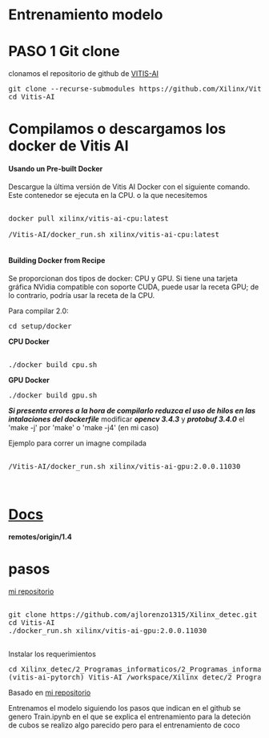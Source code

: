 # Entrenamiento modelo

# PASO 1 Git clone
 
clonamos el repositorio de github de [VITIS-AI](https://github.com/Xilinx/Vitis-AI/tree/master)

<pre>
git clone --recurse-submodules https://github.com/Xilinx/Vitis-AI  
cd Vitis-AI
</pre>

# Compilamos o descargamos los docker de Vitis AI


#### Usando un  Pre-built Docker

Descargue la última versión de Vitis AI Docker con el siguiente comando. Este contenedor se ejecuta en la CPU. o la que necesitemos
<pre>

docker pull xilinx/vitis-ai-cpu:latest  

/Vitis-AI/docker_run.sh xilinx/vitis-ai-cpu:latest

</pre>


#### Building Docker from Recipe


Se proporcionan dos tipos  de docker:  CPU y  GPU. Si tiene una tarjeta gráfica NVidia compatible con soporte CUDA, puede usar la receta GPU; de lo contrario, podría usar la receta de la CPU.


Para compilar 2.0:

<pre>
cd setup/docker
</pre>

**CPU Docker**

<pre>

./docker_build_cpu.sh
</pre>

**GPU Docker**

<pre>
./docker_build_gpu.sh
</pre>

***Si presenta errores a la hora de compilarlo reduzca el uso de hilos en las intalaciones del dockerfile***
modificar  ***opencv 3.4.3*** y ***protobuf 3.4.0***  el 'make -j' por  'make'  o 'make -j4' (en mi caso)


Ejemplo para correr un imagne compilada

<pre>

/Vitis-AI/docker_run.sh xilinx/vitis-ai-gpu:2.0.0.11030


</pre>


# [Docs](https://docs.xilinx.com/r/en-US/ug1414-vitis-ai)


**remotes/origin/1.4**

# pasos 

[mi repositorio](https://github.com/ajlorenzo1315/Xilinx_detec)

<pre>

git clone https://github.com/ajlorenzo1315/Xilinx_detec.git
cd Vitis-AI
./docker_run.sh xilinx/vitis-ai-gpu:2.0.0.11030

</pre>

Instalar los requerimientos

<pre>
cd Xilinx_detec/2_Programas_informaticos/2_Programas_informaticos
(vitis-ai-pytorch) Vitis-AI /workspace/Xilinx_detec/2_Programas_informaticos/2_Programas_informaticos/TRAIN_model > pip install -r requerement.txt 
</pre>


Basado en [mi repositorio](https://github.com/AlexeyAB/darknet)

Entrenamos el modelo siguiendo los pasos que indican en el github se genero Train.ipynb en el que se explica el entrenamiento para la deteción de cubos se realizo algo parecido pero para el entrenamiento de coco
